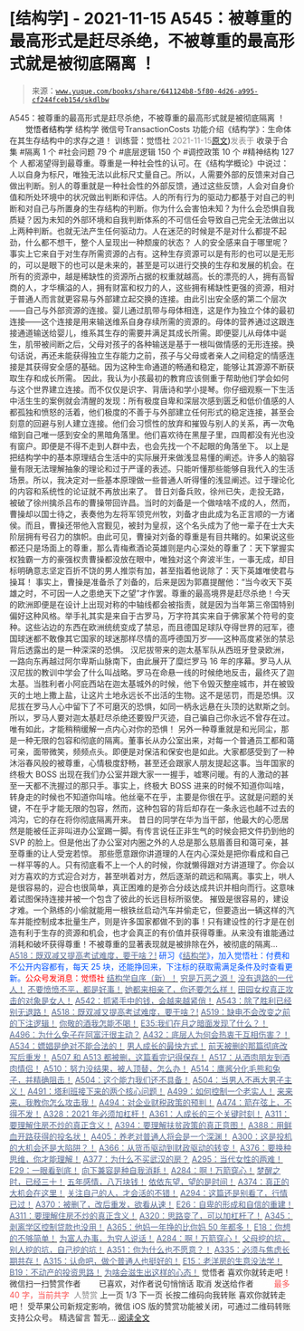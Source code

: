 # [结构学] - 2021-11-15 A545：被尊重的最高形式是赶尽杀绝，不被尊重的最高形式就是被彻底隔离 ！

> 来源：[`www.yuque.com/books/share/641124b8-5f80-4d26-a995-cf244fceb154/skdlbw`](https://www.yuque.com/books/share/641124b8-5f80-4d26-a995-cf244fceb154/skdlbw)

<ne-p id="520f42f3293818f927861ebbd5b15da4_p_0" data-lake-id="520f42f3293818f927861ebbd5b15da4_p_0"><ne-text id="u05c19bbb" style="color: rgb(51, 51, 51);">A545：被尊重的最高形式是赶尽杀绝，不被尊重的最高形式就是被彻底隔离 ！</ne-text></ne-p> <ne-p id="4758ac9c13112bb4c8f7fade557c1be7" data-lake-id="4758ac9c13112bb4c8f7fade557c1be7"><ne-text id="u212e8bab" ne-fontsize="12" style="color: rgb(255, 255, 255);">原创</ne-text><ne-text id="u11b874ff" ne-fontsize="14">觉悟者</ne-text><ne-text id="u30484b70" ne-fontsize="14">结构学</ne-text></ne-p> <ne-p id="9a547bec117d9726408c1e9a9c1ba3ce" data-lake-id="9a547bec117d9726408c1e9a9c1ba3ce"><ne-text id="u289e282a" ne-fontsize="14" ne-bold="true" style="color: rgb(51, 51, 51);">结构学</ne-text></ne-p> <ne-p id="f784ac5819e04407e59bf881a4b38fde" data-lake-id="f784ac5819e04407e59bf881a4b38fde"><ne-text id="ub7f89657" ne-fontsize="14" style="color: rgb(51, 51, 51);">微信号</ne-text><ne-text id="u05b1055b" ne-fontsize="14" style="color: rgb(51, 51, 51);">TransactionCosts</ne-text></ne-p> <ne-p id="485bd021da76586e5a3457ece910b971" data-lake-id="485bd021da76586e5a3457ece910b971"><ne-text id="u8d3fe6a2" ne-fontsize="14" style="color: rgb(51, 51, 51);">功能介绍</ne-text><ne-text id="u680bf938" ne-fontsize="14" style="color: rgb(51, 51, 51);">《结构学》：生命体在其生存结构中的求存之道！ 训练营：觉悟社</ne-text></ne-p> <ne-p id="59234e26e87de93ba945fb311b314cc3" data-lake-id="59234e26e87de93ba945fb311b314cc3"><ne-text id="u8ebe8122" style="color: rgb(140, 140, 140);">2021-11-15</ne-text>[<ne-text id="u9d1a0409" ne-fontsize="14">原文</ne-text>](https://mp.weixin.qq.com/s?__biz=MzIzMDYwOTM0Mg==&mid=2247486656&idx=1&sn=2733f071fca02298e229dd46fc13660a&chksm=e8b19411dfc61d075cc40ce41e39eee653e4e373841ff1dad39a373129e51fdcb7d1a4ad0720#rd))<ne-text id="u48a182c7" ne-fontsize="14" style="color: rgb(140, 140, 140);">发表于</ne-text></ne-p> <ne-p id="7b3067faf289da34a5769d6185bae82b" data-lake-id="7b3067faf289da34a5769d6185bae82b"><ne-text id="u60286412" style="color: rgb(51, 51, 51);">收录于合集</ne-text></ne-p> <ne-p id="be3574952670b276ff28ba966e64aca9" data-lake-id="be3574952670b276ff28ba966e64aca9"><ne-text id="ub65059a2" style="color: rgb(51, 51, 51);">#隔离 1 个</ne-text></ne-p> <ne-p id="d1b913d0cf2f2255f89856840a8c63b8" data-lake-id="d1b913d0cf2f2255f89856840a8c63b8"><ne-text id="u0a6aa142" style="color: rgb(51, 51, 51);">#社会问题 79 个</ne-text></ne-p> <ne-p id="88319f5b99a846cc6789d802bb47c3f6" data-lake-id="88319f5b99a846cc6789d802bb47c3f6"><ne-text id="u4c5b4cf8" style="color: rgb(51, 51, 51);">#底层逻辑 150 个</ne-text></ne-p> <ne-p id="ed01c0d1898a397cd3ec6fbda782396a" data-lake-id="ed01c0d1898a397cd3ec6fbda782396a"><ne-text id="u6c9150db" style="color: rgb(51, 51, 51);">#调控政策 10 个</ne-text></ne-p> <ne-p id="804728263996e9b525071ff0d1abb943" data-lake-id="804728263996e9b525071ff0d1abb943"><ne-text id="u8f0a7600" style="color: rgb(51, 51, 51);">#精神结构 127 个</ne-text></ne-p> <ne-p id="ed891ae11a5a81be75f786426bf59a36" data-lake-id="ed891ae11a5a81be75f786426bf59a36"><ne-text id="u91e1d461" style="color: rgb(51, 51, 51);">人都渴望得到最尊重。尊重是一种社会性的认可。在《结构学概论》中说过：人以自身为标尺，唯独无法以此标尺丈量自己。所以，人需要外部的反馈来对自己做出判断。别人的尊重就是一种社会性的外部反馈，通过这些反馈，人会对自身价值和所处环境中的状况做出判断和评估。人的所有行为的驱动力都基于对自己的判断和对自己与所置身的生存结构的判断。你为什么会害怕未知？为什么会恐惧自我质疑？因为未知的外部环境和自我判断体系的不可信任会导致自己完全无法做出以上两种判断。也就无法产生任何驱动力。人在迷茫的时候是不是对什么都提不起劲，什么都不想干，整个人呈现出一种颓废的状态？</ne-text></ne-p> <ne-p id="c9caa8722f54dabfb0c8467651b60bc6" data-lake-id="c9caa8722f54dabfb0c8467651b60bc6"><ne-text id="u2e47fa8a" style="color: rgb(51, 51, 51);">人的安全感来自于哪里呢？事实上它来自于对生存所需资源的占有。这种生存资源可以是有形的也可以是无形的，可以是眼下的也可以是未来的，甚至是可以进行交换的生存和发展的机会。在所有的资源中，越是稀缺性的资源所占据的权重就越高。长的漂亮的人，拥有高智商的人，才华横溢的人，拥有财富和权力的人，这些拥有稀缺性更强的资源，相对于普通人而言就更容易与外部建立起交换的连接。由此引出安全感的第二个层次——自己与外部资源的连接。婴儿通过肌带与母体相连，这是作为独立个体的最初连接——这个连接是用来输送维系自身存续所需的资源的。母体的营养通过这跟连接通道输送给婴儿，维系其生存的需要并满足其成长所需。即便婴儿从母体中诞生，肌带被间断之后，父母对孩子的各种输送是基于一根叫做情感的无形连接。换句话说，再还未能获得独立生存能力之前，孩子与父母或者亲人之间稳定的情感连接是其获得安全感的基础。因为这种生命通道的畅通和稳定，能够让其源源不断获取生存和成长所需。</ne-text></ne-p> <ne-p id="e24e000be16404a8436faa9316940b46" data-lake-id="e24e000be16404a8436faa9316940b46"><ne-text id="u236d8e53" style="color: rgb(51, 51, 51);">因此，我认为小孩最初的教育应该侧重于帮助他们学会如何与这个世界建立连接。而不仅仅是识字、背唐诗和学小提琴。你仔细观察一下生活中活生生的案例就会清醒的发现：所有极度自卑和深层次感到匮乏和低价值感的人都孤独和愤怒的活着，他们极度的不善于与外部建立任何形式的稳定连接，甚至会刻意的回避与别人建立连接。他们会习惯性的放弃和摧毁与别人的关系，再一次龟缩到自己唯一感到安全的黑暗角落里。他们喜欢待在黑屋子里，四周都没有光也没有窗户。即便是不得不走到人群中去，也会先找一个不起眼的角落坐下。</ne-text></ne-p> <ne-p id="aaae2b7c7837d13af2959e8e5dd69c5d" data-lake-id="aaae2b7c7837d13af2959e8e5dd69c5d"><ne-text id="u9b425a77" style="color: rgb(51, 51, 51);">以上是把结构学中的基本原理结合生活中的实际展开来做浅显易懂的阐述。许多人的脑容量有限无法理解抽象的理论和过于严谨的表述。只能听懂那些能够自我代入的生活场景。所以，我决定对一些基本原理做一些普通人听得懂的浅显阐述。过于理论化的内容和系统性的论证就不再放出来了。</ne-text></ne-p> <ne-p id="b7beb9885494bfcf36dec7f4d7dd88a8" data-lake-id="b7beb9885494bfcf36dec7f4d7dd88a8"><ne-text id="u0a74987e" style="color: rgb(51, 51, 51);">昔日刘备兵败，徐州已失，走投无路，被破了徐州擒杀吕布的曹操带回许昌。当时的刘备是一个做啥啥不成的人，然而，曹操却以国士待之，表奏他为左将军领兖州牧，刘备才由此成为名正言顺的一方诸侯。而且，曹操还带他入宫觐见，被封为皇叔，这个名头成为了他一辈子在士大夫阶层拥有号召力的旗帜。由此可见，曹操对刘备的尊重是有目共睹的。如果说这些都还只是场面上的尊重，那么青梅煮酒论英雄则是内心深处的尊重了：天下掌握实权独霸一方的豪强权贵曹操都没放在眼中，唯独对这个奔波半生，一事无成，却目标明确意志坚定百折不饶的男人推崇有加，甚至指着他说除了：天下英雄唯使君与操耳！</ne-text></ne-p> <ne-p id="bdb087aa6dda9934756903f7aceeb4f9" data-lake-id="bdb087aa6dda9934756903f7aceeb4f9"><ne-text id="u8620feab" style="color: rgb(51, 51, 51);">事实上，曹操是准备杀了刘备的，后来是因为郭嘉提醒他：“当今收天下英雄之时，不可因一人之患绝天下之望”才作罢。尊重的最高境界是赶尽杀绝！今天的欧洲即便是在设计上出现对称的中轴线都会被指责，就是因为当年第三帝国特别偏好这种风格。举手礼其实是来自于古罗马，万字符其实来自于佛家某个符号的变种。这些沾边的东西在欧洲统统变成了禁忌，而且德国足球队夺得世界的冠军，德国球迷都不敢像其它国家的球迷那样尽情的高呼德国万岁——这种高度紧张的禁忌背后透露出的是一种深深的恐惧。</ne-text></ne-p> <ne-p id="cde13cb369846ca6bc3e6f2fc6dc58de" data-lake-id="cde13cb369846ca6bc3e6f2fc6dc58de"><ne-text id="u8ed93138" style="color: rgb(51, 51, 51);">汉尼拔带来的迦太基军队从西班牙登录欧洲，一路向东再越过阿尔卑斯山脉南下，由此展开了糜烂罗马 16 年的序幕。罗马人从汉尼拔的教训中学会了什么叫战略。罗马在命悬一线的时候绝地反击，最终灭了迦太基。当胜利者小阿庇西站在迦太基城外的时候，他下令毁灭整座城市，并在被毁灭的土地上撒上盐，让这片土地永远长不出活的生物。这不是惩罚，而是恐惧。汉尼拔在罗马人心中留下了不可磨灭的恐惧，如同一柄永远悬在头顶的达默斯之剑。所以，罗马人要对迦太基赶尽杀绝还要毁尸灭迹，自己骗自己你永远不曾存在过。唯有如此，才能稍稍缓解一点内心对你的恐惧！</ne-text></ne-p> <ne-p id="e251eea1d4cec7cffe3ebc9324c582cf" data-lake-id="e251eea1d4cec7cffe3ebc9324c582cf"><ne-text id="uf4c7b220" style="color: rgb(51, 51, 51);">另外一种尊重就是和光同尘，那是一种无限的包容和彻底的隔离。董事长从办公室出来，对每一个普通员工都和蔼可亲，面带微笑，频频点头。即便是对保洁和保安也是如此。大家都感受到了一种沐浴春风般的被尊重，心情极度舒畅，甚至还会跟家人朋友提起这事。当年国家的终极大 BOSS 出现在我们办公室并跟大家一一握手，嘘寒问暖。有的人激动的甚至一天都不洗握过的那只手。事实上，终极大 BOSS 进来的时候不知道你叫啥，转身走的时候也不知道你叫啥。他丝毫不在乎，主要是你很在乎。这就是问题的关键，不在乎才能无限的包容，然而，这种包容的背后却存在一条永远也越不过去的鸿沟，它的存在将你彻底隔离开来。</ne-text></ne-p> <ne-p id="74b29510a9d902862041751ae5cf9193" data-lake-id="74b29510a9d902862041751ae5cf9193"><ne-text id="u34f847cc" style="color: rgb(51, 51, 51);">昔日的同学在华为当干部，他最大的心愿居然是能被任正非叫进办公室踢一脚。有传言说任正非生气的时候会把文件扔到他的 SVP 的脸上。但是他出了办公室对内圈之外的人总是那么慈眉善目和蔼可亲，甚至尊重的让人受宠若惊。</ne-text></ne-p> <ne-p id="2d526dbd597bb86fe26048ba9cf9bf9a" data-lake-id="2d526dbd597bb86fe26048ba9cf9bf9a"><ne-text id="uf83f6f51" style="color: rgb(51, 51, 51);">那些愿意跟你讲道理的人在内心深处是把你看成和自己一样平等的人。只有彻底看不上一个人的时候，你就懒得跟对方讲道理了。你会以对方喜欢的方式迎合对方，甚至哄着对方，然后逐渐的疏远和隔离。</ne-text><ne-text id="u9fca64c9" ne-bold="true" style="color: rgb(51, 51, 51);">事实上，哄人是很容易的，迎合也很简单，真正困难的是弥合分歧达成共识并相向而行。这意味着试图保持连接并被一个包含了彼此的长远目标所驱使。</ne-text></ne-p> <ne-p id="0309baa54392b324b02d43da15beec0f" data-lake-id="0309baa54392b324b02d43da15beec0f"><ne-text id="ud115ae31" style="color: rgb(51, 51, 51);">摧毁是很容易的，建设才难。一个熟练的小偷就能用一根铁丝启动汽车并偷走它，但要造出一辆这样的汽车并能控制成本批量生产，则是许多国家都做不到的事！只有建设性的行才是在创造有利于生存的资源和机会，也才会真正的有价值并获得尊重。从来没有谁能通过消耗和破坏获得尊重！不被尊重的显著表现就是被排除在外，被彻底的隔离…</ne-text></ne-p> <ne-p id="ef0a5a83145a939202bc3f9a45f5633f" data-lake-id="ef0a5a83145a939202bc3f9a45f5633f">[<ne-text id="u739c0bc9" style="color: rgb(87, 107, 149);">A518：既双减又提高考试难度，要干啥？!</ne-text>](http://mp.weixin.qq.com/s?__biz=MzIzMDYwOTM0Mg==&mid=2247486528&idx=1&sn=837ef39e3c0b47ac84d5096690555ae7&chksm=e8b19491dfc61d87292daf575c1e7c95b3f0543f313b65c7ad4ab369603833704304ec7451d7&scene=21#wechat_redirect)</ne-p> <ne-p id="c3151831785213468dc8052afa1cd334" data-lake-id="c3151831785213468dc8052afa1cd334"><ne-text id="ufe5bdc5f" ne-bold="true" style="color: rgb(0, 82, 255);">研习《</ne-text>[<ne-text id="u556425a7" ne-bold="true" style="color: rgb(87, 107, 149);">结构学</ne-text>](https://mp.weixin.qq.com/mp/appmsgalbum?action=getalbum&album_id=1318317199878225920&__biz=MzAxNDk1NjI2Mw==#wechat_redirect)<ne-text id="u7a7521bc" ne-bold="true" style="color: rgb(0, 82, 255);">》，加入觉悟社：付费和不公开内容都有，每天 25 块，还能挣回来，下注标的获取需满足条件及时查看更新。</ne-text><ne-text id="u246ffbee" ne-bold="true" style="color: rgb(255, 0, 0);">公众号发消息：觉悟社</ne-text></ne-p>  <ne-p id="bd561f8feb0a42a01638146435cf12af" data-lake-id="bd561f8feb0a42a01638146435cf12af"><ne-card data-card-name="image" data-card-type="inline" id="hnAZn" data-event-boundary="card" style="color: rgb(51, 51, 51);"><ne-p id="18f4387741708ef7be12616a0f706098" data-lake-id="18f4387741708ef7be12616a0f706098">[<ne-text id="uf09014bf" ne-bold="true" style="color: rgb(87, 107, 149);">结构学自序（新）！</ne-text>](http://mp.weixin.qq.com/s?__biz=MzIzMDYwOTM0Mg==&mid=2247485283&idx=1&sn=aa2b8554b8e5040f8f959636feaa06a3&chksm=e8b19fb2dfc616a430aa381b8da0815311244e694a69809cd92d0602ac34cfe5f1f419b3745e&scene=21#wechat_redirect)</ne-p> <ne-p id="891892ea061c16ee950ebd5040396469" data-lake-id="891892ea061c16ee950ebd5040396469">[<ne-text id="u468c9d48" style="color: rgb(87, 107, 149);">穷是万恶之源！</ne-text>](http://mp.weixin.qq.com/s?__biz=MzAxNDk1NjI2Mw==&mid=2247483823&idx=1&sn=e54ebe9891b302dc0bf1815c76ccf8b7&chksm=9b8a2227acfdab31a05e273addd9159d4b8263d58d3c58bf214841c8189157519719c3427306&scene=21#wechat_redirect)</ne-p> <ne-p id="f32979602d73a9266053a6000fab3ca9" data-lake-id="f32979602d73a9266053a6000fab3ca9">[<ne-text id="u69ea08f3" style="color: rgb(87, 107, 149);">没有退路的一代人！</ne-text>](http://mp.weixin.qq.com/s?__biz=MzAxNDk1NjI2Mw==&mid=2247486533&idx=1&sn=a0d5cce0656aad467148e0642eb85a00&chksm=9b8a2fcdacfda6db79857186e953a089baf1fb678b2b071cf101c5a26e7fb9768474c94243ca&scene=21#wechat_redirect)</ne-p> <ne-p id="3d095a716fb24598c108a265f34a98dd" data-lake-id="3d095a716fb24598c108a265f34a98dd">[<ne-text id="u685971f6" ne-bold="true" style="color: rgb(87, 107, 149);">不要愤愤不平，都是好事！</ne-text>](http://mp.weixin.qq.com/s?__biz=MzAxNDk1NjI2Mw==&mid=2247487130&idx=1&sn=b21138d85455f5692aaf039038c78342&chksm=9b8a2d12acfda404a2b67fe4d446ee0f2805ad64a8b8004902934600fd731191e140df6ac19a&scene=21#wechat_redirect)</ne-p> <ne-p id="512f4749a80a36d8e0472bab6bc67f70" data-lake-id="512f4749a80a36d8e0472bab6bc67f70">[<ne-text id="u261a06f5" ne-bold="true" style="color: rgb(87, 107, 149);">她都来相亲了，你还要怎么样！</ne-text>](http://mp.weixin.qq.com/s?__biz=MzAxNDk1NjI2Mw==&mid=2247486952&idx=1&sn=698aec6916d2eca5e758c25c4c634346&chksm=9b8a2e60acfda776b80a4f2f0d5c2fe4921fc821cdf029fa9d2fdc52fd708fc5a0b980d5d3d0&scene=21#wechat_redirect)</ne-p> <ne-p id="18d4969e23be89c31fef01afd8a633c3" data-lake-id="18d4969e23be89c31fef01afd8a633c3">[<ne-text id="u6a6b3cb8" ne-bold="true" style="color: rgb(87, 107, 149);">田园女权真正攻击的对象是女人！</ne-text>](http://mp.weixin.qq.com/s?__biz=MzIzMDYwOTM0Mg==&mid=2247486412&idx=1&sn=5dd3e8b2a759838d739e6d61ebab2eab&chksm=e8b1931ddfc61a0bf6f81cd2a9a9232ea8ce86528a8eea66c6635180e8678b819ebb38b4cb86&scene=21#wechat_redirect)</ne-p> <ne-p id="7c66949579fd1997ec7c34b668c41b2d" data-lake-id="7c66949579fd1997ec7c34b668c41b2d">[<ne-text id="u470e0063" style="color: rgb(87, 107, 149);">A542：抓紧手中的钱，会越来越紧俏！</ne-text>](http://mp.weixin.qq.com/s?__biz=MzIzMDYwOTM0Mg==&mid=2247486640&idx=1&sn=a96afa7d2b698e33240735ea8d7671f7&chksm=e8b19461dfc61d77a4afce11ecc7558b8d7ff5d495a78bcb609e3eed5c70bcbed5f3d6a66023&scene=21#wechat_redirect)</ne-p> <ne-p id="ae253d39bfbd2d6282289b5a54e192b7" data-lake-id="ae253d39bfbd2d6282289b5a54e192b7">[<ne-text id="u9da2a0fe" style="color: rgb(87, 107, 149);">A543：除了胜利已经别无退路！</ne-text>](http://mp.weixin.qq.com/s?__biz=MzIzMDYwOTM0Mg==&mid=2247486646&idx=1&sn=d88c6920b8f92e497bd065eaf2cdf5f3&chksm=e8b19467dfc61d718fe65a803a59fe3f25672bdfec1f25bd86ffb00e3dca06ec77d6076e7855&scene=21#wechat_redirect)</ne-p> <ne-p id="c494897d9d9101740ad09b00774e99fa" data-lake-id="c494897d9d9101740ad09b00774e99fa">[<ne-text id="u33bd902e" ne-bold="true" style="color: rgb(87, 107, 149);">A518：既双减又提高考试难度，要干啥？!</ne-text>](http://mp.weixin.qq.com/s?__biz=MzIzMDYwOTM0Mg==&mid=2247486528&idx=1&sn=837ef39e3c0b47ac84d5096690555ae7&chksm=e8b19491dfc61d87292daf575c1e7c95b3f0543f313b65c7ad4ab369603833704304ec7451d7&scene=21#wechat_redirect)</ne-p> <ne-p id="5ffd393c18a4946ef656557ea5090f34" data-lake-id="5ffd393c18a4946ef656557ea5090f34">[<ne-text id="u3d04af16" ne-bold="true" style="color: rgb(87, 107, 149);">A519：缺电不会改变之前的下注逻辑！</ne-text>](http://mp.weixin.qq.com/s?__biz=MzIzMDYwOTM0Mg==&mid=2247486508&idx=1&sn=6fac0f23979fa74983528cb090ad205b&chksm=e8b194fddfc61deb6982573c047fb47cb7af702e87111a0498e1cdc4676b6baf3cc5143f9c92&scene=21#wechat_redirect)</ne-p> <ne-p id="baecd532f1a5e2e93af711569780d8c5" data-lake-id="baecd532f1a5e2e93af711569780d8c5">[<ne-text id="ucb8e6476" style="color: rgb(87, 107, 149);">你敬的酒我怎能不喝！</ne-text>](http://mp.weixin.qq.com/s?__biz=MzIzMDYwOTM0Mg==&mid=2247486456&idx=1&sn=7d6377d84f511b80179c5e7648494d6e&chksm=e8b19329dfc61a3f9b91b5b43dbd1a6eea293a02cd80b96aeb6dd1930f7f2c93fd33c0e3b2f3&scene=21#wechat_redirect)</ne-p> <ne-p id="750156e31d8c64f872c3ba31efe2cdb7" data-lake-id="750156e31d8c64f872c3ba31efe2cdb7">[<ne-text id="u0cd70f8b" ne-bold="true" style="color: rgb(87, 107, 149);">E35:我们在月之暗面发现了什么？！</ne-text>](http://mp.weixin.qq.com/s?__biz=MzIzMDYwOTM0Mg==&mid=2247486632&idx=1&sn=170aeff87eb36dce354c8b2437f4b27f&chksm=e8b19479dfc61d6f08e6492954a528f20387fe2fa925747cf2b504d2bc69084f24495e972e41&scene=21#wechat_redirect)</ne-p> <ne-p id="9caa2d880e7c02f7ad36628ae1f24ea8" data-lake-id="9caa2d880e7c02f7ad36628ae1f24ea8">[<ne-text id="ue6079c43" ne-bold="true" style="color: rgb(87, 107, 149);">A496：为什么兔子在阿富汗很主动？</ne-text>](http://mp.weixin.qq.com/s?__biz=MzIzMDYwOTM0Mg==&mid=2247486278&idx=1&sn=40d09857088bebd3c70bec1c7a500f06&chksm=e8b19397dfc61a810125242c8e395330f934390eb50bd54053ecd3f31ddc91de4e429c0f693a&scene=21#wechat_redirect)</ne-p> <ne-p id="05209f3682b5374734fef5f9fc8badcb" data-lake-id="05209f3682b5374734fef5f9fc8badcb">[<ne-text id="udfa04b8a" style="color: rgb(87, 107, 149);">A432：底层人为何会热衷于互相伤害？！</ne-text>](http://mp.weixin.qq.com/s?__biz=MzAxNDk1NjI2Mw==&mid=2247487443&idx=1&sn=21334752ac2ce642ca1e4e421acfe765&chksm=9b8a2c5bacfda54d1459036c57a31b05271d1b825eadd811cce0bbeca1ea3a7deae31e067133&scene=21#wechat_redirect)</ne-p> <ne-p id="dbc486665897393e24c7ac253e33b85f" data-lake-id="dbc486665897393e24c7ac253e33b85f">[<ne-text id="u52ace595" style="color: rgb(87, 107, 149);">A534：嫖娼是绝对不能合法的！</ne-text>](http://mp.weixin.qq.com/s?__biz=MzAxNDk1NjI2Mw==&mid=2247487431&idx=1&sn=78d93492fa71d19501c95eb11e0ea99f&chksm=9b8a2c4facfda559eeb7bffa822a9715b1945a9e9c4f8beaf9d00b8acb0e2cc0b05a63feafaf&scene=21#wechat_redirect)</ne-p> <ne-p id="c6375cde973d2eebfd6452b2ed4a9d1e" data-lake-id="c6375cde973d2eebfd6452b2ed4a9d1e">[<ne-text id="uc03e5fe7" style="color: rgb(87, 107, 149);">男人成长的最快方式！</ne-text>](http://mp.weixin.qq.com/s?__biz=MzAxNDk1NjI2Mw==&mid=2247487435&idx=1&sn=8d1fe9b5f45ab8bd0c98f396ea6f0f1c&chksm=9b8a2c43acfda5557c14b9f4ecd8efc8e844df88c1b9a487906eddbc04860acc06bbd0ef6963&scene=21#wechat_redirect)</ne-p> <ne-p id="0b16de6ee94d89bac2b91cb5598ba7c7" data-lake-id="0b16de6ee94d89bac2b91cb5598ba7c7">[<ne-text id="u07aec762" style="color: rgb(87, 107, 149);">前天被删的那篇彻底改写后重发！</ne-text>](http://mp.weixin.qq.com/s?__biz=MzAxNDk1NjI2Mw==&mid=2247487425&idx=1&sn=37c59746f0368268dbf1497b341aab93&chksm=9b8a2c49acfda55f770d8082d28911b1ce6406517fb969072d77bc0c8c1f26507ac18360d2f8&scene=21#wechat_redirect)</ne-p> <ne-p id="25efe0396edc3df89c5b294900e543dc" data-lake-id="25efe0396edc3df89c5b294900e543dc">[<ne-text id="u95f6cb10" ne-bold="true" style="color: rgb(87, 107, 149);">A507 和 A513 都被删，这篇看完记得保存！</ne-text>](http://mp.weixin.qq.com/s?__biz=MzIzMDYwOTM0Mg==&mid=2247486598&idx=1&sn=643ad77a60e4fb7e40dcea6e4585c39a&chksm=e8b19457dfc61d4126c656d773feb6d26d516889077a4f3b8755cf1ee4b0fe2a592b8409dfd8&scene=21#wechat_redirect)</ne-p> <ne-p id="a6c3e6291754fdff20d483ed2aaa60d2" data-lake-id="a6c3e6291754fdff20d483ed2aaa60d2">[<ne-text id="u5f24811e" style="color: rgb(87, 107, 149);">A517：从酒肉朋友到酒肉情侣！</ne-text>](http://mp.weixin.qq.com/s?__biz=MzAxNDk1NjI2Mw==&mid=2247487217&idx=1&sn=5defa9de19a22d6bea269defa65b4b91&chksm=9b8a2d79acfda46fa1fe57755d52f85dba61aa31fdeed8e400ef0f92459388da9ae86b7b6273&scene=21#wechat_redirect)</ne-p> <ne-p id="5329d73944920c48e42665c3ced18477" data-lake-id="5329d73944920c48e42665c3ced18477">[<ne-text id="u55228de5" style="color: rgb(87, 107, 149);">A510：努力没结果，被人顶替，怎么办！</ne-text>](http://mp.weixin.qq.com/s?__biz=MzAxNDk1NjI2Mw==&mid=2247487202&idx=1&sn=c4c18c5c793a47e31cd7267152a78d1f&chksm=9b8a2d6aacfda47c47394eb5cbb97fc6233fb7258c0408026e518018a6af33da141b1b0a2bfa&scene=21#wechat_redirect)</ne-p> <ne-p id="a84a4dbd78034a81f614a479ddbcf897" data-lake-id="a84a4dbd78034a81f614a479ddbcf897">[<ne-text id="uac1e91d9" style="color: rgb(87, 107, 149);">A514：鹰酱分化毛熊和兔子，并精确阻击！</ne-text>](http://mp.weixin.qq.com/s?__biz=MzIzMDYwOTM0Mg==&mid=2247486421&idx=1&sn=c114599b4fd1016c7f539fca526fe91c&chksm=e8b19304dfc61a127301df6303aedbeace66275a179f7db025e56f2326917c273d443eab53e6&scene=21#wechat_redirect)</ne-p> <ne-p id="f8d72e0e10e5a7a2073dfebc56254206" data-lake-id="f8d72e0e10e5a7a2073dfebc56254206">[<ne-text id="u889402c1" ne-bold="true" style="color: rgb(87, 107, 149);">A504：这个能力我们还不具备！</ne-text>](http://mp.weixin.qq.com/s?__biz=MzIzMDYwOTM0Mg==&mid=2247486364&idx=1&sn=c54714ffeaa4122f08d8ec0c2decb740&chksm=e8b1934ddfc61a5b943cbe55dfc7211561e7d78f163246c3dcfd08325b004bc6d9ee6efbaebf&scene=21#wechat_redirect)</ne-p> <ne-p id="4e54c812cf3b023b0268e9f3e1a0c566" data-lake-id="4e54c812cf3b023b0268e9f3e1a0c566">[<ne-text id="u23530be4" style="color: rgb(87, 107, 149);">A504：当男人不再大男子主义！</ne-text>](http://mp.weixin.qq.com/s?__biz=MzAxNDk1NjI2Mw==&mid=2247487148&idx=1&sn=5151b292f8f882fe9f87aabf52be08df&chksm=9b8a2d24acfda432b5803c25c0c83a4cbfc80a7c83ffd044b72bedc5e32d9670054d861705cf&scene=21#wechat_redirect)</ne-p> <ne-p id="bf8be781dbe8cfe562e5eadbfd2b2e96" data-lake-id="bf8be781dbe8cfe562e5eadbfd2b2e96">[<ne-text id="u6c05769e" ne-bold="true" style="color: rgb(87, 107, 149);">A491：塔利班接下来的两个核心问题！</ne-text>](http://mp.weixin.qq.com/s?__biz=MzIzMDYwOTM0Mg==&mid=2247486219&idx=1&sn=8f77517f0244ba31f7eb28e2676e17cd&chksm=e8b193dadfc61acc6d9e6029653aac696f132efc24d3b28f983ba8e4ada269ac887e6165d837&scene=21#wechat_redirect)</ne-p> <ne-p id="04e58cfb67c132ff3b903e6e2bed5982" data-lake-id="04e58cfb67c132ff3b903e6e2bed5982">[<ne-text id="u660590ca" style="color: rgb(87, 107, 149);">A499：如何控制一个老实人！</ne-text>](http://mp.weixin.qq.com/s?__biz=MzIzMDYwOTM0Mg==&mid=2247486301&idx=1&sn=f4bfec024d8688c8555dd21b85deea31&chksm=e8b1938cdfc61a9a1e2d8a8fa37d495cf337bc34215939caced14a58dd32b46ad59646d0e928&scene=21#wechat_redirect)</ne-p> <ne-p id="e133c20241d57404b90b4a278364ba8d" data-lake-id="e133c20241d57404b90b4a278364ba8d">[<ne-text id="u7850cb59" style="color: rgb(87, 107, 149);">来来来，我教你怎么攻击我！</ne-text>](http://mp.weixin.qq.com/s?__biz=MzIzMDYwOTM0Mg==&mid=2247486306&idx=1&sn=f48e33b5940f74a11011debfe3e5c8a2&chksm=e8b193b3dfc61aa53a82eeb81220ce252b0667925a9479e4d6a215e2b43244ba91c58e934264&scene=21#wechat_redirect)</ne-p> <ne-p id="057c411706e6084724fd441806fa84ee" data-lake-id="057c411706e6084724fd441806fa84ee">[<ne-text id="u20f52e65" ne-bold="true" style="color: rgb(87, 107, 149);">A494：对企业财税政策的预判！</ne-text>](http://mp.weixin.qq.com/s?__biz=MzIzMDYwOTM0Mg==&mid=2247486230&idx=1&sn=5fa67e9065c3feae6264765838772136&chksm=e8b193c7dfc61ad15311f10ab8265d667f31cc2e11e404476afbc0310d6ee71e5f1167faf78f&scene=21#wechat_redirect)</ne-p> <ne-p id="79de95099726349f6af2c83144576a79" data-lake-id="79de95099726349f6af2c83144576a79">[<ne-text id="ue04135a4" ne-bold="true" style="color: rgb(87, 107, 149);">A474：箭在弦上，不得不发！</ne-text>](http://mp.weixin.qq.com/s?__biz=MzIzMDYwOTM0Mg==&mid=2247486092&idx=1&sn=d93b0ab35ba2828a708658dbd2e5ad9b&chksm=e8b1925ddfc61b4b12bc1b6a7e7e25a2fe7ff149b1c4f64810b2a5eefa97b8dc1bd1899dcf00&scene=21#wechat_redirect)</ne-p> <ne-p id="8257c34a2ec5824795d99401d0d515ca" data-lake-id="8257c34a2ec5824795d99401d0d515ca">[<ne-text id="u141c3a60" ne-bold="true" style="color: rgb(87, 107, 149);">A328：2021 年必须加杠杆！</ne-text>](http://mp.weixin.qq.com/s?__biz=MzIzMDYwOTM0Mg==&mid=2247485087&idx=1&sn=24d72f6a71bddb8954a03be5db246538&chksm=e8b19e4edfc617587a8ae645885a89ab8c3c6f67730a026d9c7c9a94ab3051ca480302147fc0&scene=21#wechat_redirect)</ne-p> <ne-p id="8b5f9b71323f43c24da34ad951d073da" data-lake-id="8b5f9b71323f43c24da34ad951d073da">[<ne-text id="u168749b5" ne-bold="true" style="color: rgb(87, 107, 149);">A361：人成长的三个关键时刻！</ne-text>](http://mp.weixin.qq.com/s?__biz=MzAxNDk1NjI2Mw==&mid=2247486472&idx=1&sn=8b46d73659ff81e3d7bd544e1718a94f&chksm=9b8a2f80acfda69601b059cb0180f8841eda098200c32c84ad6430bb8fbe33a9021fa7890344&scene=21#wechat_redirect)</ne-p> <ne-p id="c168e016f252f39d661d1dd2b756379a" data-lake-id="c168e016f252f39d661d1dd2b756379a">[<ne-text id="u1ba2535e" ne-bold="true" style="color: rgb(87, 107, 149);">A311：要理解住房不炒的真正含义！</ne-text>](http://mp.weixin.qq.com/s?__biz=MzIzMDYwOTM0Mg==&mid=2247484959&idx=1&sn=090583ec50bfd9febec1de463c2672f6&chksm=e8b19ecedfc617d8629080f6745c8de013cfe875de26eef6767b2d5c10782650223ed15f807b&scene=21#wechat_redirect)</ne-p> <ne-p id="784b7eedbcf245defd672cee2619f95f" data-lake-id="784b7eedbcf245defd672cee2619f95f">[<ne-text id="ud67e00f8" ne-bold="true" style="color: rgb(87, 107, 149);">A394：要理解扶贫政策的真正意图！</ne-text>](http://mp.weixin.qq.com/s?__biz=MzIzMDYwOTM0Mg==&mid=2247485502&idx=1&sn=fffb9911cefa626e6fbcb9c416c1eb98&chksm=e8b190efdfc619f9b0e42f3c3d5d79c17df1619bad2b1bddd6a482242b583ee46d8a79a245e6&scene=21#wechat_redirect)</ne-p> <ne-p id="a534b02453ae0f3677f4078dbbabc8a7" data-lake-id="a534b02453ae0f3677f4078dbbabc8a7">[<ne-text id="u868bbe7d" style="color: rgb(87, 107, 149);">A388：用鲜血开路获得的投名状！</ne-text>](http://mp.weixin.qq.com/s?__biz=MzIzMDYwOTM0Mg==&mid=2247485591&idx=1&sn=a8443453e3caf1f201006eeec8e6e539&chksm=e8b19046dfc61950e63e29bb93049ce90b3228913e9ecee99a2f01b8fdda7cd8966a054241a9&scene=21#wechat_redirect)</ne-p> <ne-p id="4da2686cc7aab392d822cf13565a8a46" data-lake-id="4da2686cc7aab392d822cf13565a8a46">[<ne-text id="uf11f075f" style="color: rgb(87, 107, 149);">A405：养老对普通人将会是一个深渊！</ne-text>](http://mp.weixin.qq.com/s?__biz=MzIzMDYwOTM0Mg==&mid=2247485587&idx=1&sn=f00402b3fdc5062ee5c5382295ac4dcb&chksm=e8b19042dfc619546bf0a0905d2733d900b7594f1564f1fa7528399053b93dc53f4d14c009fb&scene=21#wechat_redirect)</ne-p> <ne-p id="39d263f4c7cec23740e60b9ac9891fa5" data-lake-id="39d263f4c7cec23740e60b9ac9891fa5">[<ne-text id="ua35f6e2e" ne-bold="true" style="color: rgb(87, 107, 149);">A300：这是投机的大机会还是大陷阱？！</ne-text>](http://mp.weixin.qq.com/s?__biz=MzIzMDYwOTM0Mg==&mid=2247484882&idx=1&sn=b103029f41e3aede94e1a45d035cd9ac&chksm=e8b19d03dfc614153863f37ca3f9204b451e2c02ad5ca8680c120e2458e628e5329c76b2d42c&scene=21#wechat_redirect)</ne-p> <ne-p id="ad8d76c853048ea17f0fb2e68f192d83" data-lake-id="ad8d76c853048ea17f0fb2e68f192d83">[<ne-text id="u50d11739" ne-bold="true" style="color: rgb(87, 107, 149);">A366：从货币驱动到财政驱动的转变！</ne-text>](http://mp.weixin.qq.com/s?__biz=MzIzMDYwOTM0Mg==&mid=2247485347&idx=1&sn=a916df57ddc7230366719fbecc6c1704&chksm=e8b19f72dfc61664fd99844bfe3ffffb5d6f088807c84d99f11ddbc7410b2eed67bc4c615d53&scene=21#wechat_redirect)</ne-p> <ne-p id="55983a4300d6eb022e69803653ae2004" data-lake-id="55983a4300d6eb022e69803653ae2004">[<ne-text id="u1ec776c3" style="color: rgb(87, 107, 149);">A376：要换种思维，你才能理解！</ne-text>](http://mp.weixin.qq.com/s?__biz=MzAxNDk1NjI2Mw==&mid=2247486529&idx=1&sn=3a50ada30a5ae0448d686c6a0c809919&chksm=9b8a2fc9acfda6df5e9243deb6e9df9a7cc0912eabd0a9c00322d42ed4c25c2daedc8de6b6ca&scene=21#wechat_redirect)</ne-p> <ne-p id="2f93086787257ad5de5ac01a3f669448" data-lake-id="2f93086787257ad5de5ac01a3f669448">[<ne-text id="uadf5d6fe" ne-bold="true" style="color: rgb(87, 107, 149);">A377：为什么不买武汉的房？</ne-text>](http://mp.weixin.qq.com/s?__biz=MzIzMDYwOTM0Mg==&mid=2247485413&idx=1&sn=1f3339540496eb9e5ea109d8530f29dc&chksm=e8b19f34dfc6162225a694c1c2443d73b51bf6ca8dc53d4c18a30e6e2191e250967e711db589&scene=21#wechat_redirect)</ne-p> <ne-p id="5769fc8a495182894cc5c0e81e8816d4" data-lake-id="5769fc8a495182894cc5c0e81e8816d4">[<ne-text id="ua0e54303" ne-bold="true" style="color: rgb(87, 107, 149);">A295：当代女性的两难！</ne-text>](http://mp.weixin.qq.com/s?__biz=MzIzMDYwOTM0Mg==&mid=2247484854&idx=1&sn=6851afe306f7b89d23728018ea32b7f2&chksm=e8b19d67dfc61471955b15021ac11c5fff9f1607977e9df1bd2bbfabc2deb3dea5c98e369c55&scene=21#wechat_redirect)</ne-p> <ne-p id="dc83e28fe60c4895bf6dc63f57dedfad" data-lake-id="dc83e28fe60c4895bf6dc63f57dedfad">[<ne-text id="u6dba5ffe" ne-bold="true" style="color: rgb(87, 107, 149);">E29：一眼看到底！</ne-text>](http://mp.weixin.qq.com/s?__biz=MzIzMDYwOTM0Mg==&mid=2247485301&idx=1&sn=dc6dd50c5d742ea51ce9e394de25351a&chksm=e8b19fa4dfc616b26734c3619c6fa664474fa478d2764c3370dde41d19f6035edc05f9f191e8&scene=21#wechat_redirect)</ne-p> <ne-p id="f6391a7405d72094be6bea1a551cdc3c" data-lake-id="f6391a7405d72094be6bea1a551cdc3c">[<ne-text id="ube5d2429" style="color: rgb(87, 107, 149);">向下兼容是种自我消耗！</ne-text>](http://mp.weixin.qq.com/s?__biz=MzAxNDk1NjI2Mw==&mid=2247486535&idx=1&sn=e87304f3a33f1cd0425186362901eb04&chksm=9b8a2fcfacfda6d92af7f3b026ef129368c01361e40f2db3be32500a1e68fb99f1f35ec22a6b&scene=21#wechat_redirect)</ne-p> <ne-p id="0864aa68f492fe35c823779f88414c3d" data-lake-id="0864aa68f492fe35c823779f88414c3d">[<ne-text id="u65ac10bc" ne-bold="true" style="color: rgb(87, 107, 149);">A284：啊！万箭穿心！</ne-text>](http://mp.weixin.qq.com/s?__biz=MzAxNDk1NjI2Mw==&mid=2247486135&idx=1&sn=e950149b9b9147e9199cfc6093605950&chksm=9b8a293facfda029419b911d4b4fa91c73bbaf695b206df2cf15124d843f4bf4b80673baa394&scene=21#wechat_redirect)</ne-p> <ne-p id="cf6d163711cbff2d2ca07aaf2fbcac64" data-lake-id="cf6d163711cbff2d2ca07aaf2fbcac64">[<ne-text id="ud6e1d2f8" ne-bold="true" style="color: rgb(87, 107, 149);">梦醒之时，已经三十！</ne-text>](http://mp.weixin.qq.com/s?__biz=MzIzMDYwOTM0Mg==&mid=2247484378&idx=1&sn=e3a058584a13d7a5267315113964280d&chksm=e8b19b0bdfc6121df4af4b77d2d826fd0f4132ccfdee48132ce8cf86eb1ba45b898be83d1dc7&scene=21#wechat_redirect)</ne-p> <ne-p id="82b147d492a3b818399f2dc82a7d5b2b" data-lake-id="82b147d492a3b818399f2dc82a7d5b2b">[<ne-text id="u1a89e430" style="color: rgb(87, 107, 149);">五年感情，八万块钱！</ne-text>](http://mp.weixin.qq.com/s?__biz=MzIzMDYwOTM0Mg==&mid=2247484317&idx=1&sn=b22f9fb2e3c084e427a5e3e9895be99a&chksm=e8b19b4cdfc6125adf3ea3b0d2b72a121f38e8ba26e43abc48edff900327ce3e7464b944cafb&scene=21#wechat_redirect)</ne-p> <ne-p id="1f86f2ed45205666d987996114d25c6d" data-lake-id="1f86f2ed45205666d987996114d25c6d">[<ne-text id="u42322380" ne-bold="true" style="color: rgb(87, 107, 149);">依依东望，望的是时间！</ne-text>](http://mp.weixin.qq.com/s?__biz=MzIzMDYwOTM0Mg==&mid=2247483860&idx=1&sn=b5b01ae82ff764ce2806251e3f2a809f&chksm=e8b19905dfc61013607735eb7782299c9a4d7a39a8b15a7b46182ef20eda3ffe9f6ed6337e1f&scene=21#wechat_redirect)</ne-p> <ne-p id="51b07cfa97bdc6a39ec4cb92543743b1" data-lake-id="51b07cfa97bdc6a39ec4cb92543743b1">[<ne-text id="u39ffca8b" ne-bold="true" style="color: rgb(87, 107, 149);">A374：真正的大机会在这里！</ne-text>](http://mp.weixin.qq.com/s?__biz=MzIzMDYwOTM0Mg==&mid=2247485401&idx=1&sn=100967c02c0754759ec4ea0ef8706c29&chksm=e8b19f08dfc6161e92c7cc691f1a1fed9ff74c2b906529a8d42a7703a3c3a3c3a412903e12f7&scene=21#wechat_redirect)</ne-p> <ne-p id="0b36e29e868a35ab4645fb0e6dfa4ab2" data-lake-id="0b36e29e868a35ab4645fb0e6dfa4ab2">[<ne-text id="u219c7b04" ne-bold="true" style="color: rgb(87, 107, 149);">关注自己的人，才会活的不错！</ne-text>](http://mp.weixin.qq.com/s?__biz=MzIzMDYwOTM0Mg==&mid=2247485305&idx=1&sn=c719ea57e5c3320c2e2629dd9a7b44e9&chksm=e8b19fa8dfc616be5fa3f8141ea0aa63d5e1335657ed97e62c1086c41eba29effe58e0c8e9dc&scene=21#wechat_redirect)</ne-p> <ne-p id="682245662cceeff297d1d080a63be63e" data-lake-id="682245662cceeff297d1d080a63be63e">[<ne-text id="u9cc00a2d" ne-bold="true" style="color: rgb(87, 107, 149);">A294：这篇还是别看了，行情已过！</ne-text>](http://mp.weixin.qq.com/s?__biz=MzIzMDYwOTM0Mg==&mid=2247484849&idx=1&sn=5485cd1d6c511e883e25b0c7dd9e2e3e&chksm=e8b19d60dfc614764ffc8405dccf5b8120b31988f3c1cee74e384c06f0e39c3c81bef8263c3d&scene=21#wechat_redirect)</ne-p> <ne-p id="006f03f66faba467c60b0b2926360e01" data-lake-id="006f03f66faba467c60b0b2926360e01">[<ne-text id="u9f7ad7ff" ne-bold="true" style="color: rgb(87, 107, 149);">A370：被删了，改后重发，欲看从速！</ne-text>](http://mp.weixin.qq.com/s?__biz=MzIzMDYwOTM0Mg==&mid=2247485388&idx=1&sn=a456e8ffdc8a16bb30263818dc86c6a3&chksm=e8b19f1ddfc6160bfd0fea09b006477a095662aa74ac7036fca621b2ef49dc59f4ad4a407eeb&scene=21#wechat_redirect)</ne-p> <ne-p id="ad5b8503082e9a3674f45302c136aa7b" data-lake-id="ad5b8503082e9a3674f45302c136aa7b">[<ne-text id="u991323ce" ne-bold="true" style="color: rgb(87, 107, 149);">E26：自卑的形成和自信的重建！</ne-text>](http://mp.weixin.qq.com/s?__biz=MzIzMDYwOTM0Mg==&mid=2247485311&idx=1&sn=28f827c212f9a1ac53e73986742ca5aa&chksm=e8b19faedfc616b8d527f328c2ad55dca966707c8813ceaa5b7c0daee3432edeec88744d842c&scene=21#wechat_redirect)</ne-p> <ne-p id="f7eceb6e3d67f57cf02417c13d2e29d2" data-lake-id="f7eceb6e3d67f57cf02417c13d2e29d2">[<ne-text id="ue9a38c05" ne-bold="true" style="color: rgb(87, 107, 149);">A311：要理解住房不炒的真正含义！</ne-text>](http://mp.weixin.qq.com/s?__biz=MzIzMDYwOTM0Mg==&mid=2247484959&idx=1&sn=090583ec50bfd9febec1de463c2672f6&chksm=e8b19ecedfc617d8629080f6745c8de013cfe875de26eef6767b2d5c10782650223ed15f807b&scene=21#wechat_redirect)</ne-p> <ne-p id="478eceab9804ddeb9f281af7267ad564" data-lake-id="478eceab9804ddeb9f281af7267ad564">[<ne-text id="ufc8fb4a1" ne-fontsize="13" ne-bold="true" style="color: rgb(87, 107, 149);">A320：思路变了，可以加杠杆了！</ne-text>](http://mp.weixin.qq.com/s?__biz=MzIzMDYwOTM0Mg==&mid=2247485041&idx=1&sn=add2174fa42806f885a456a072ee4fee&chksm=e8b19ea0dfc617b6734e013f780112fdd88f28ad5312ce423fea1d75da4c3757660dab175208&scene=21#wechat_redirect)</ne-p> <ne-p id="07ed938d08efadc4e5f49973118977e8" data-lake-id="07ed938d08efadc4e5f49973118977e8">[<ne-text id="u7d233051" ne-bold="true" style="color: rgb(87, 107, 149);">A345：剥离学区控制贷款也没用！</ne-text>](http://mp.weixin.qq.com/s?__biz=MzIzMDYwOTM0Mg==&mid=2247485208&idx=1&sn=ac3653b56fc18a4a6a809139f935bc45&chksm=e8b19fc9dfc616dfa31b0baf15aa90d994ef8a1262e0fd515739c06698cd0673d1d46e6e4c4f&scene=21#wechat_redirect)</ne-p> <ne-p id="d3b98a2d7368081207cfe78a913242f0" data-lake-id="d3b98a2d7368081207cfe78a913242f0">[<ne-text id="uaa5a078e" ne-bold="true" style="color: rgb(87, 107, 149);">A365：他妈一年挣的比你妈 50 年都多！</ne-text>](http://mp.weixin.qq.com/s?__biz=MzIzMDYwOTM0Mg==&mid=2247485336&idx=1&sn=2fba7786d5102be1d639bfdd138185db&chksm=e8b19f49dfc6165f4a1e07062ca1414d977f1a6c15d797233e36f7dec3b27c28b0ed72667f5f&scene=21#wechat_redirect)</ne-p> <ne-p id="5332a6d3368b07d443bd0d042715cc98" data-lake-id="5332a6d3368b07d443bd0d042715cc98">[<ne-text id="u00a3e037" ne-bold="true" style="color: rgb(87, 107, 149);">E18：你想的不够简单！</ne-text>](http://mp.weixin.qq.com/s?__biz=MzIzMDYwOTM0Mg==&mid=2247484775&idx=1&sn=2a8e810e281cd7fe5a4db49002b193d2&chksm=e8b19db6dfc614a0e3360f0d54949c40138c27b184c114a44feaa394bd4400073dbbedf6a049&scene=21#wechat_redirect)</ne-p> <ne-p id="50868959a3951191bc8df62a5a09a337" data-lake-id="50868959a3951191bc8df62a5a09a337">[<ne-text id="uaeebe670" style="color: rgb(87, 107, 149);">为富人办事，为穷人说话！</ne-text>](http://mp.weixin.qq.com/s?__biz=MzIzMDYwOTM0Mg==&mid=2247484462&idx=1&sn=195ebab17907fba73c69ae7a11bc40ad&chksm=e8b19cffdfc615e9b2f88327d492813afa3656859f4d67a6d831ac1cf684a54b760a8b8edcd6&scene=21#wechat_redirect)</ne-p> <ne-p id="3042740fe57c556896d6e3668e9f1142" data-lake-id="3042740fe57c556896d6e3668e9f1142">[<ne-text id="u7434a175" ne-bold="true" style="color: rgb(87, 107, 149);">A284：啊！万箭穿心！</ne-text>](http://mp.weixin.qq.com/s?__biz=MzAxNDk1NjI2Mw==&mid=2247486135&idx=1&sn=e950149b9b9147e9199cfc6093605950&chksm=9b8a293facfda029419b911d4b4fa91c73bbaf695b206df2cf15124d843f4bf4b80673baa394&scene=21#wechat_redirect)</ne-p> <ne-p id="30be88ca4f1232db8a701338e5415693" data-lake-id="30be88ca4f1232db8a701338e5415693">[<ne-text id="u0c614d36" ne-bold="true" style="color: rgb(87, 107, 149);">父母挖的坑，别人挖的坑，自己挖的坑！</ne-text>](http://mp.weixin.qq.com/s?__biz=MzAxNDk1NjI2Mw==&mid=2247486426&idx=1&sn=8707934ad2fe2f8017d6b7810fd61c17&chksm=9b8a2852acfda1441fded7bab2456dd2493073ad3e5d541e1080d1739879b86c25a3a61df79a&scene=21#wechat_redirect)</ne-p> <ne-p id="beed458e0f46a73d6fc03f114cb939bd" data-lake-id="beed458e0f46a73d6fc03f114cb939bd">[<ne-text id="u11719418" style="color: rgb(87, 107, 149);">A351：你为什么也不愿意？！</ne-text>](http://mp.weixin.qq.com/s?__biz=MzIzMDYwOTM0Mg==&mid=2247485242&idx=1&sn=f4a01a5936322120b0b158f225bc78de&chksm=e8b19febdfc616fd2eb1558a3b7c748ecc497a3af00aec5b5c5ca8042cc52eb7d0af7befa399&scene=21#wechat_redirect)</ne-p> <ne-p id="7f771c5a74d6b4bd1061ea020445e3a2" data-lake-id="7f771c5a74d6b4bd1061ea020445e3a2">[<ne-text id="u2fb88a8e" ne-bold="true" style="color: rgb(87, 107, 149);">A335：必须与焦虑长期共存！</ne-text>](http://mp.weixin.qq.com/s?__biz=MzIzMDYwOTM0Mg==&mid=2247485165&idx=1&sn=f3f0957c63fa549b288f00c8b117162e&chksm=e8b19e3cdfc6172a188000afd2b522144a04ba774169824cad2067d93b5365537ff0644f6b9f&scene=21#wechat_redirect)</ne-p> <ne-p id="0e39ad5ef4cc8e5aa6225d0e23c4eccb" data-lake-id="0e39ad5ef4cc8e5aa6225d0e23c4eccb">[<ne-text id="u357b2b8c" ne-bold="true" style="color: rgb(87, 107, 149);">A315：认命吧，做个普通人也挺好的！</ne-text>](http://mp.weixin.qq.com/s?__biz=MzIzMDYwOTM0Mg==&mid=2247485008&idx=1&sn=bcaf70c42d4676c8f69de9f9ead1e495&chksm=e8b19e81dfc617973ba40200519407186760e32843fc6f379020da6160b0ba89870dadcae5fa&scene=21#wechat_redirect)</ne-p> <ne-p id="6d93b06454772c46708d8460340c9bea" data-lake-id="6d93b06454772c46708d8460340c9bea">[<ne-text id="ue4d22848" ne-bold="true" style="color: rgb(87, 107, 149);">E15：老洋房的生意没法学！</ne-text>](http://mp.weixin.qq.com/s?__biz=MzAxNDk1NjI2Mw==&mid=2247485113&idx=1&sn=4fc868bf65d5f2ca6eb4d9b776c004ec&chksm=9b8a2531acfdac27c57da12097dfe850ba55cdfd447e35c19df3819bdf4051694bc49f0a218d&scene=21#wechat_redirect)</ne-p> <ne-p id="03598fa26f2feaf08572efb186659361" data-lake-id="03598fa26f2feaf08572efb186659361">[<ne-text id="u3bf7c284" ne-bold="true" style="color: rgb(87, 107, 149);">B19：不动产的投资思路！</ne-text>](http://mp.weixin.qq.com/s?__biz=MzAxNDk1NjI2Mw==&mid=2247484650&idx=1&sn=36687887ab7cd444fd324c3906b8d54a&chksm=9b8a2762acfdae74b83a146bdd8994b81cb9879b3de5caa870c13c6253ad22b2f5c42b0fe59a&scene=21#wechat_redirect)</ne-p> <ne-p id="96d0904bdf70f923ed5f6304d6e87f7e" data-lake-id="96d0904bdf70f923ed5f6304d6e87f7e">[<ne-text id="u4b4d3e79" ne-bold="true" style="color: rgb(87, 107, 149);">为啥会滋生出这样的心态！</ne-text>](http://mp.weixin.qq.com/s?__biz=MzIzMDYwOTM0Mg==&mid=2247486611&idx=1&sn=a50b553412de222c2fc124ef459569f8&chksm=e8b19442dfc61d54295ac1e94d6a860111a49140095d3736cfd81788fe5188d3a4a6459d0daa&scene=21#wechat_redirect)</ne-p> <ne-p id="c20d4bbcbdb1d667c82105cb16e0622d" data-lake-id="c20d4bbcbdb1d667c82105cb16e0622d"><ne-text id="u1c60c314" style="color: rgb(51, 51, 51);">觉悟者</ne-text></ne-p> <ne-p id="ef4c5c04f8783b43c12c93d19769a755" data-lake-id="ef4c5c04f8783b43c12c93d19769a755"><ne-text id="u2d4ff6dd" style="color: rgb(51, 51, 51);">喜欢你就转走吧！</ne-text></ne-p> <ne-p id="ae6cba3d6fa960fceb661dff8dc00796" data-lake-id="ae6cba3d6fa960fceb661dff8dc00796"><ne-text id="u96b1cd71" ne-bold="true" style="color: rgb(51, 51, 51);">微信扫一扫赞赏作者</ne-text><ne-text id="uc7693554" ne-bold="true" style="color: rgb(255, 255, 255);">赞赏</ne-text></ne-p> <ne-p id="1ec0fb17d83a44e7ab02c53642c00c20" data-lake-id="1ec0fb17d83a44e7ab02c53642c00c20"><ne-text id="ufd401b53" style="color: rgb(51, 51, 51);">已喜欢，</ne-text><ne-text id="u4a1200ca">对作者说句悄悄话</ne-text></ne-p> <ne-p id="1857523a07aa50dabe3d2556185d3c77" data-lake-id="1857523a07aa50dabe3d2556185d3c77"><ne-text id="u58582219" style="color: rgb(51, 51, 51);">取消</ne-text></ne-p> <ne-p id="cb538a43c2df40baf855866fa68acbca" data-lake-id="cb538a43c2df40baf855866fa68acbca"><ne-text id="u8faec455" ne-fontsize="14" ne-bold="true" style="color: rgb(51, 51, 51);">发送给作者</ne-text></ne-p> <ne-p id="75aa960ab56a3b2d7f7a9ef1f8b986ac" data-lake-id="75aa960ab56a3b2d7f7a9ef1f8b986ac"><ne-text id="u46062492" ne-bold="true" style="color: rgb(255, 255, 255);">发送</ne-text></ne-p> <ne-p id="dc410287183c12ce74a2ad90891bc745" data-lake-id="dc410287183c12ce74a2ad90891bc745"><ne-text id="u1d0eacfd" ne-fontsize="13" style="color: rgb(250, 81, 81);">最多 40 字，当前共字</ne-text></ne-p> <ne-p id="9df51b9088b84adfb74f2dd759de294c" data-lake-id="9df51b9088b84adfb74f2dd759de294c"><ne-text id="u30c1fdae" style="color: rgb(136, 136, 136);"> 人赞赏</ne-text></ne-p> <ne-p id="417588541525ff44388ad6b83a7fa633" data-lake-id="417588541525ff44388ad6b83a7fa633"><ne-text id="u964c63c2" style="color: rgb(51, 51, 51);">上一页</ne-text> <ne-text id="u57ef14eb">1</ne-text><ne-text id="u579ad6d5" style="color: rgb(51, 51, 51);">/3 下一页</ne-text></ne-p> <ne-p id="e5e26ca184ca9c4fd74170e9e3c008eb" data-lake-id="e5e26ca184ca9c4fd74170e9e3c008eb"><ne-text id="ud59a3724" style="color: rgb(51, 51, 51);">长按二维码向我转账</ne-text></ne-p> <ne-p id="b6093baecc04ac9664ffb0bf812933d5" data-lake-id="b6093baecc04ac9664ffb0bf812933d5"><ne-text id="ud68ce01b" style="color: rgb(51, 51, 51);">喜欢你就转走吧！</ne-text></ne-p> <ne-p id="8339e2a6623ed4e69e0c7d346c42afcd" data-lake-id="8339e2a6623ed4e69e0c7d346c42afcd"><ne-text id="ueda70a02" style="color: rgb(51, 51, 51);">受苹果公司新规定影响，微信 iOS 版的赞赏功能被关闭，可通过二维码转账支持公众号。</ne-text></ne-p> <ne-h3 id="cxOyr" data-lake-id="cxOyr"><ne-heading-ext><ne-heading-anchor></ne-heading-anchor><ne-heading-fold></ne-heading-fold></ne-heading-ext><ne-heading-content><ne-text id="u9b53b546" ne-fontsize="16" style="color: rgb(51, 51, 51);">精选留言</ne-text></ne-heading-content></ne-h3> <ne-p id="e80ec452f37d6384af795f58987162c7" data-lake-id="e80ec452f37d6384af795f58987162c7"><ne-text id="u8c97a1a4" style="color: rgb(51, 51, 51);">暂无...</ne-text></ne-p> <ne-p id="32b84a3fbc209a1e1405b6fcf3b3573e" data-lake-id="32b84a3fbc209a1e1405b6fcf3b3573e">[<ne-text id="u76e8b505">阅读全文</ne-text>](https://mp.weixin.qq.com/s/nIdk03JhgbTU-TDXQQQ39A#rd)</ne-p></ne-card></ne-p>